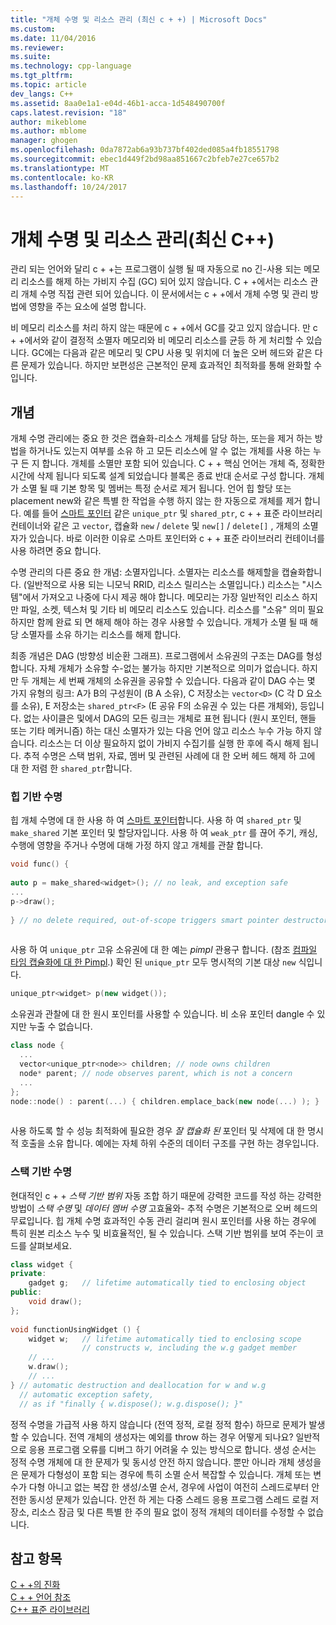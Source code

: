 ```yaml
---
title: "개체 수명 및 리소스 관리 (최신 c + +) | Microsoft Docs"
ms.custom: 
ms.date: 11/04/2016
ms.reviewer: 
ms.suite: 
ms.technology: cpp-language
ms.tgt_pltfrm: 
ms.topic: article
dev_langs: C++
ms.assetid: 8aa0e1a1-e04d-46b1-acca-1d548490700f
caps.latest.revision: "18"
author: mikeblome
ms.author: mblome
manager: ghogen
ms.openlocfilehash: 0da7872ab6a93b737bf402ded085a4fb18551798
ms.sourcegitcommit: ebec1d449f2bd98aa851667c2bfeb7e27ce657b2
ms.translationtype: MT
ms.contentlocale: ko-KR
ms.lasthandoff: 10/24/2017
---
```

# <a name="object-lifetime-and-resource-management-modern-c"></a>개체 수명 및 리소스 관리(최신 C++)
관리 되는 언어와 달리 c + +는 프로그램이 실행 될 때 자동으로 no 긴-사용 되는 메모리 리소스를 해제 하는 가비지 수집 (GC) 되어 있지 않습니다. C + +에서는 리소스 관리 개체 수명 직접 관련 되어 있습니다. 이 문서에서는 c + +에서 개체 수명 및 관리 방법에 영향을 주는 요소에 설명 합니다.  
  
 비 메모리 리소스를 처리 하지 않는 때문에 c + +에서 GC를 갖고 있지 않습니다. 만 c + +에서와 같이 결정적 소멸자 메모리와 비 메모리 리소스를 균등 하 게 처리할 수 있습니다. GC에는 다음과 같은 메모리 및 CPU 사용 및 위치에 더 높은 오버 헤드와 같은 다른 문제가 있습니다. 하지만 보편성은 근본적인 문제 효과적인 최적화를 통해 완화할 수입니다.  
  
## <a name="concepts"></a>개념  
 개체 수명 관리에는 중요 한 것은 캡슐화-리소스 개체를 담당 하는, 또는을 제거 하는 방법을 하거나도 있는지 여부를 소유 하 고 모든 리소스에 알 수 없는 개체를 사용 하는 누구 든 지 합니다. 개체를 소멸만 포함 되어 있습니다. C + + 핵심 언어는 개체 즉, 정확한 시간에 삭제 됩니다 되도록 설계 되었습니다 블록은 종료 반대 순서로 구성 합니다. 개체가 소멸 될 때 기본 항목 및 멤버는 특정 순서로 제거 됩니다.  언어 힙 할당 또는 placement new와 같은 특별 한 작업을 수행 하지 않는 한 자동으로 개체를 제거 합니다.  예를 들어 [스마트 포인터](../cpp/smart-pointers-modern-cpp.md) 같은 `unique_ptr` 및 `shared_ptr`, c + + 표준 라이브러리 컨테이너와 같은 고 `vector`, 캡슐화 `new` / `delete` 및 `new[]` / `delete[]` , 개체의 소멸자가 있습니다. 바로 이러한 이유로 스마트 포인터와 c + + 표준 라이브러리 컨테이너를 사용 하려면 중요 합니다.  
  
 수명 관리의 다른 중요 한 개념: 소멸자입니다. 소멸자는 리소스를 해제할을 캡슐화합니다.  (일반적으로 사용 되는 니모닉 RRID, 리소스 릴리스는 소멸입니다.)  리소스는 "시스템"에서 가져오고 나중에 다시 제공 해야 합니다.  메모리는 가장 일반적인 리소스 하지만 파일, 소켓, 텍스처 및 기타 비 메모리 리소스도 있습니다. 리소스를 "소유" 의미 필요 하지만 함께 완료 되 면 해제 해야 하는 경우 사용할 수 있습니다.  개체가 소멸 될 때 해당 소멸자를 소유 하기는 리소스를 해제 합니다.  
  
 최종 개념은 DAG (방향성 비순환 그래프).  프로그램에서 소유권의 구조는 DAG를 형성합니다. 자체 개체가 소유할 수-없는 불가능 하지만 기본적으로 의미가 없습니다. 하지만 두 개체는 세 번째 개체의 소유권을 공유할 수 있습니다.  다음과 같이 DAG 수는 몇 가지 유형의 링크: A가 B의 구성원이 (B A 소유), C 저장소는 `vector<D>` (C 각 D 요소를 소유), E 저장소는 `shared_ptr<F>` (E 공유 F의 소유권 수 있는 다른 개체와), 등입니다.  없는 사이클은 및에서 DAG의 모든 링크는 개체로 표현 됩니다 (원시 포인터, 핸들 또는 기타 메커니즘) 하는 대신 소멸자가 있는 다음 언어 않고 리소스 누수 가능 하지 않습니다. 리소스는 더 이상 필요하지 없이 가비지 수집기를 실행 한 후에 즉시 해제 됩니다. 추적 수명은 스택 범위, 자료, 멤버 및 관련된 사례에 대 한 오버 헤드 해제 하 고에 대 한 저렴 한 `shared_ptr`합니다.  
  
### <a name="heap-based-lifetime"></a>힙 기반 수명  
 힙 개체 수명에 대 한 사용 하 여 [스마트 포인터](../cpp/smart-pointers-modern-cpp.md)합니다. 사용 하 여 `shared_ptr` 및 `make_shared` 기본 포인터 및 할당자입니다. 사용 하 여 `weak_ptr` 를 끊어 주기, 캐싱, 수행에 영향을 주거나 수명에 대해 가정 하지 않고 개체를 관찰 합니다.  
  
```cpp  
void func() {  
  
auto p = make_shared<widget>(); // no leak, and exception safe  
...  
p->draw();   
  
} // no delete required, out-of-scope triggers smart pointer destructor  
  
```  
  
 사용 하 여 `unique_ptr` 고유 소유권에 대 한 예는 *pimpl* 관용구 합니다. (참조 [컴파일 타임 캡슐화에 대 한 Pimpl](../cpp/pimpl-for-compile-time-encapsulation-modern-cpp.md).) 확인 된 `unique_ptr` 모두 명시적의 기본 대상 `new` 식입니다.  
  
```cpp  
unique_ptr<widget> p(new widget());  
```  
  
 소유권과 관찰에 대 한 원시 포인터를 사용할 수 있습니다. 비 소유 포인터 dangle 수 있지만 누출 수 없습니다.  
  
```cpp  
class node {  
  ...  
  vector<unique_ptr<node>> children; // node owns children  
  node* parent; // node observes parent, which is not a concern  
  ...  
};  
node::node() : parent(...) { children.emplace_back(new node(...) ); }  
  
```  
  
 사용 하도록 할 수 성능 최적화에 필요한 경우 *잘 캡슐화 된* 포인터 및 삭제에 대 한 명시적 호출을 소유 합니다. 예에는 자체 하위 수준의 데이터 구조를 구현 하는 경우입니다.  
  
### <a name="stack-based-lifetime"></a>스택 기반 수명  
 현대적인 c + + *스택 기반 범위* 자동 조합 하기 때문에 강력한 코드를 작성 하는 강력한 방법이 *스택 수명* 및 *데이터 멤버 수명* 고효율와- 추적 수명은 기본적으로 오버 헤드의 무료입니다. 힙 개체 수명 효과적인 수동 관리 걸리며 원시 포인터를 사용 하는 경우에 특히 원본 리소스 누수 및 비효율적인, 될 수 있습니다. 스택 기반 범위를 보여 주는이 코드를 살펴보세요.  
  
```cpp  
class widget {  
private:  
    gadget g;   // lifetime automatically tied to enclosing object  
public:  
    void draw();  
};  
  
void functionUsingWidget () {  
    widget w;   // lifetime automatically tied to enclosing scope  
                // constructs w, including the w.g gadget member  
    // ...
    w.draw();  
    // ...
} // automatic destruction and deallocation for w and w.g  
  // automatic exception safety,   
  // as if "finally { w.dispose(); w.g.dispose(); }"  
```  
  
 정적 수명을 가급적 사용 하지 않습니다 (전역 정적, 로컬 정적 함수) 하므로 문제가 발생할 수 있습니다. 전역 개체의 생성자는 예외를 throw 하는 경우 어떻게 되나요? 일반적으로 응용 프로그램 오류를 디버그 하기 어려울 수 있는 방식으로 합니다. 생성 순서는 정적 수명 개체에 대 한 문제가 및 동시성 안전 하지 않습니다. 뿐만 아니라 개체 생성을은 문제가 다형성이 포함 되는 경우에 특히 소멸 순서 복잡할 수 있습니다. 개체 또는 변수가 다형 아니고 없는 복잡 한 생성/소멸 순서, 경우에 사업이 여전히 스레드로부터 안전한 동시성 문제가 있습니다. 안전 하 게는 다중 스레드 응용 프로그램 스레드 로컬 저장소, 리소스 잠금 및 다른 특별 한 주의 필요 없이 정적 개체의 데이터를 수정할 수 없습니다.  
  
## <a name="see-also"></a>참고 항목  
 [C + +의 진화](../cpp/welcome-back-to-cpp-modern-cpp.md)   
 [C + + 언어 참조](../cpp/cpp-language-reference.md)   
 [C++ 표준 라이브러리](../standard-library/cpp-standard-library-reference.md)